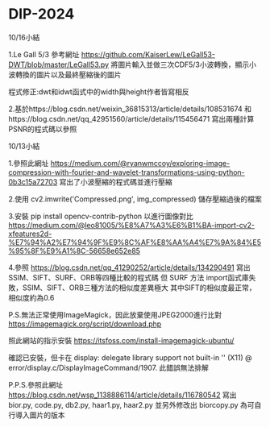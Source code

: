 # DIP-2024

10/16小結

1.Le Gall 5/3 參考網址
https://github.com/KaiserLew/LeGall53-DWT/blob/master/LeGall53.py
將圖片輸入並做三次CDF5/3小波轉換，顯示小波轉換的圖片以及最終壓縮後的圖片

程式修正:dwt和idwt函式中的width與height作者皆寫相反


2.基於https://blog.csdn.net/weixin_36815313/article/details/108531674
和https://blog.csdn.net/qq_42951560/article/details/115456471
寫出兩種計算PSNR的程式碼以參照

10/13小結

1.參照此網址
https://medium.com/@ryanwmccoy/exploring-image-compression-with-fourier-and-wavelet-transformations-using-python-0b3c15a72703
寫出了小波壓縮的程式碼並進行壓縮

2.使用 cv2.imwrite('Compressed.png', img_compressed) 儲存壓縮過後的檔案

3.安裝 pip install opencv-contrib-python 以進行圖像對比
https://medium.com/@leo81005/%E8%A7%A3%E6%B1%BA-import-cv2-xfeatures2d-%E7%94%A2%E7%94%9F%E9%8C%AF%E8%AA%A4%E7%9A%84%E5%95%8F%E9%A1%8C-56658e652e85

4.參照
https://blog.csdn.net/qq_41290252/article/details/134290491
寫出SSIM、SIFT、SURF、ORB等四種比較的程式碼
但 SURF 方法 import函式庫失敗，SSIM、SIFT、ORB三種方法的相似度差異極大
其中SIFT的相似度最正常，相似度約為0.6

P.S.無法正常使用ImageMagick，因此放棄使用JPEG2000進行比對
https://imagemagick.org/script/download.php

照此網站的指示安裝
https://itsfoss.com/install-imagemagick-ubuntu/

確認已安裝，但卡在
display: delegate library support not built-in '' (X11) @ error/display.c/DisplayImageCommand/1907.
此錯誤無法排解

P.P.S.參照此網址
https://blog.csdn.net/wsp_1138886114/article/details/116780542
寫出 bior.py, code.py, db2.py, haar1.py, haar2.py
並另外修改出 biorcopy.py 為可自行導入圖片的版本
